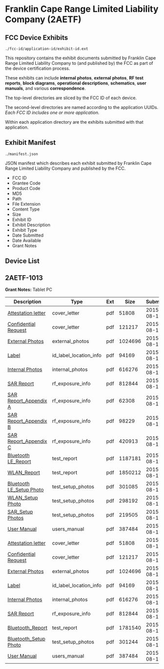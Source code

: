 # Franklin Cape Range Limited Liability Company (2AETF)
## FCC Device Exhibits

```
./fcc-id/application-id/exhibit-id.ext
```

This repository contains the exhibit documents submitted by Franklin Cape Range Limited Liability Company to (and published by) the FCC as part of the device certification process.

These exhibits can include **internal photos**, **external photos**, **RF test reports**, **block diagrams**, **operational descriptions**, **schematics**, **user manuals**, and various **correspondence**.

The top-level directories are sliced by the FCC ID of each device.

The second-level directories are named according to the application UUIDs. *Each FCC ID includes one or more application.*

Within each application directory are the exhibits submitted with that application. 

## Exhibit Manifest

```
./manifest.json
```

JSON manifest which describes each exhibit submitted by Franklin Cape Range Limited Liability Company and published by the FCC.

- FCC ID
- Grantee Code
- Product Code
- MD5
- Path
- File Extension
- Content Type
- Size
- Exhibit ID
- Exhibit Description
- Exhibit Type
- Date Submitted
- Date Available
- Grant Notes

## Device List
## 2AETF-1013
**Grant Notes:** Tablet PC

| Description | Type | Ext | Size | Submitted | Available |
| ----------- | ---- | --- | ---- | --------- | --------- |
| [Attestation letter](2AETF-1013/65e5896b30c2ee8b5c174450354fa9ed/2714967.pdf) | cover_letter | pdf | 51808 | 2015-08-14 | 2015-08-17 |
| [Confidential Request](2AETF-1013/65e5896b30c2ee8b5c174450354fa9ed/2714968.pdf) | cover_letter | pdf | 121217 | 2015-08-14 | 2015-08-17 |
| [External Photos](2AETF-1013/65e5896b30c2ee8b5c174450354fa9ed/2714963.pdf) | external_photos | pdf | 1024696 | 2015-08-14 | 2016-02-10 |
| [Label](2AETF-1013/65e5896b30c2ee8b5c174450354fa9ed/2714969.pdf) | id_label_location_info | pdf | 94169 | 2015-08-14 | 2015-08-17 |
| [Internal Photos](2AETF-1013/65e5896b30c2ee8b5c174450354fa9ed/2714964.pdf) | internal_photos | pdf | 616276 | 2015-08-14 | 2016-02-10 |
| [SAR Report](2AETF-1013/65e5896b30c2ee8b5c174450354fa9ed/2714971.pdf) | rf_exposure_info | pdf | 812844 | 2015-08-14 | 2015-08-17 |
| [SAR Report_Appendix A](2AETF-1013/65e5896b30c2ee8b5c174450354fa9ed/2714988.pdf) | rf_exposure_info | pdf | 62308 | 2015-08-14 | 2015-08-17 |
| [SAR Report_Appendix B](2AETF-1013/65e5896b30c2ee8b5c174450354fa9ed/2714989.pdf) | rf_exposure_info | pdf | 98229 | 2015-08-14 | 2015-08-17 |
| [SAR Report_Appendix C](2AETF-1013/65e5896b30c2ee8b5c174450354fa9ed/2714990.pdf) | rf_exposure_info | pdf | 420913 | 2015-08-14 | 2015-08-17 |
| [Bluetooth LE_Report](2AETF-1013/65e5896b30c2ee8b5c174450354fa9ed/2714985.pdf) | test_report | pdf | 1187181 | 2015-08-14 | 2015-08-17 |
| [WLAN_Report](2AETF-1013/65e5896b30c2ee8b5c174450354fa9ed/2714986.pdf) | test_report | pdf | 1850212 | 2015-08-14 | 2015-08-17 |
| [Bluetooth LE_Setup Photo](2AETF-1013/65e5896b30c2ee8b5c174450354fa9ed/2714979.pdf) | test_setup_photos | pdf | 301085 | 2015-08-14 | 2016-02-10 |
| [WLAN_Setup Photo](2AETF-1013/65e5896b30c2ee8b5c174450354fa9ed/2714980.pdf) | test_setup_photos | pdf | 298192 | 2015-08-14 | 2016-02-10 |
| [SAR_Setup Photos](2AETF-1013/65e5896b30c2ee8b5c174450354fa9ed/2714981.pdf) | test_setup_photos | pdf | 219505 | 2015-08-14 | 2016-02-10 |
| [User Manual](2AETF-1013/65e5896b30c2ee8b5c174450354fa9ed/2714965.pdf) | users_manual | pdf | 387484 | 2015-08-14 | 2016-02-10 |
| [Attestation letter](2AETF-1013/a0c3764e789d37398e48fc009a9540e9/2714967.pdf) | cover_letter | pdf | 51808 | 2015-08-14 | 2015-08-17 |
| [Confidential Request](2AETF-1013/a0c3764e789d37398e48fc009a9540e9/2714968.pdf) | cover_letter | pdf | 121217 | 2015-08-14 | 2015-08-17 |
| [External Photos](2AETF-1013/a0c3764e789d37398e48fc009a9540e9/2714963.pdf) | external_photos | pdf | 1024696 | 2015-08-14 | 2016-02-10 |
| [Label](2AETF-1013/a0c3764e789d37398e48fc009a9540e9/2714969.pdf) | id_label_location_info | pdf | 94169 | 2015-08-14 | 2015-08-17 |
| [Internal Photos](2AETF-1013/a0c3764e789d37398e48fc009a9540e9/2714964.pdf) | internal_photos | pdf | 616276 | 2015-08-14 | 2016-02-10 |
| [SAR Report](2AETF-1013/a0c3764e789d37398e48fc009a9540e9/2714971.pdf) | rf_exposure_info | pdf | 812844 | 2015-08-14 | 2015-08-17 |
| [Bluetooth_Report](2AETF-1013/a0c3764e789d37398e48fc009a9540e9/2714970.pdf) | test_report | pdf | 1781540 | 2015-08-14 | 2015-08-17 |
| [Bluetooth_Setup Photo](2AETF-1013/a0c3764e789d37398e48fc009a9540e9/2714966.pdf) | test_setup_photos | pdf | 301244 | 2015-08-14 | 2016-02-10 |
| [User Manual](2AETF-1013/a0c3764e789d37398e48fc009a9540e9/2714965.pdf) | users_manual | pdf | 387484 | 2015-08-14 | 2016-02-10 |
